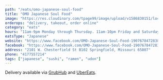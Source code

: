 ```yaml
---
path: "/eats/omo-japanese-soul-food"
title: "OMO Japanese Soul Food"
image: "https://res.cloudinary.com/tpage99/image/upload/v1586830151/local417eats/local417eatslogo.png"
orderops: "delivery, takeout, order online"
category: "eats"
hours: "11am-9pm Monday through Thursday. 11am-10pm Friday and Saturday. 11am-8pm Sunday"
eatsType: "Japanese"
website: "https://www.facebook.com/OMO-Japanese-Soul-Food-1907678472838615"
facebook: "https://www.facebook.com/OMO-Japanese-Soul-Food-1907678472838615"
address: "2101 W. Chesterfield St B102 Springfield, Missouri 65807"
phone: "4177557214"
tags: ["japanese", "sushi", "ramen", "udon"]
---
```


Delivery available via [GrubHub](https://www.grubhub.com/restaurant/omo-japanese-soul-food-2101-w-chesterfield-st-springfield/1950453) and [UberEats](https://www.ubereats.com/springfield-mo/food-delivery/omo-japanese-soul-food/lCl2L-C2TgWjUFT1C8A7XQ).